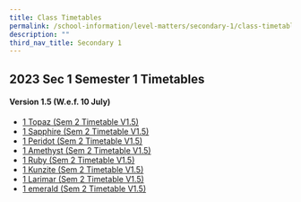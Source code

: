```yaml
---
title: Class Timetables
permalink: /school-information/level-matters/secondary-1/class-timetables/
description: ""
third_nav_title: Secondary 1
---
```

## 2023 Sec 1 Semester 1 Timetables

#### Version 1.5 (W.e.f. 10 July)
*    <a href="/files/Class%20Timetables/2023/Sem%202/V1_5/2023%20sem2%20s1t%20tt%20v1_5.pdf" target="_blank"> 1 Topaz (Sem 2 Timetable V1.5)</a>
*   <a href="/files/Class%20Timetables/2023/Sem%202/V1_5/2023%20sem2%20s1s%20tt%20v1_5.pdf" target="_blank"> 1 Sapphire (Sem 2 Timetable V1.5)</a>
*   <a href="/files/Class%20Timetables/2023/Sem%202/V1_5/2023%20sem2%20s1p%20tt%20v1_5.pdf" target="_blank"> 1 Peridot (Sem 2 Timetable V1.5)</a>
*  <a href="/files/Class%20Timetables/2023/Sem%202/V1_5/2023%20sem2%20s1a%20tt%20v1_5.pdf" target="_blank"> 1 Amethyst (Sem 2 Timetable V1.5)</a>
*  <a href="/files/Class%20Timetables/2023/Sem%202/V1_5/2023%20sem2%20s1r%20tt%20v1_5.pdf" target="_blank"> 1 Ruby (Sem 2 Timetable V1.5)</a>
*  <a href="/files/Class%20Timetables/2023/Sem%202/V1_5/2023%20sem2%20s1k%20tt%20v1_5.pdf" target="_blank"> 1 Kunzite (Sem 2 Timetable V1.5)</a>
*  <a href="/files/Class%20Timetables/2023/Sem%202/V1_5/2023%20sem2%20s1l%20tt%20v1_5.pdf" target="_blank"> 1 Larimar (Sem 2 Timetable V1.5)</a>
*  <a href="/files/Class%20Timetables/2023/Sem%202/V1_5/2023%20sem2%20s1e%20tt%20v1_5.pdf" target="_blank"> 1 emerald (Sem 2 Timetable V1.5)</a>